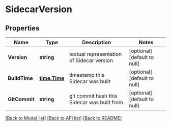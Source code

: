 # SidecarVersion

## Properties
Name | Type | Description | Notes
------------ | ------------- | ------------- | -------------
**Version** | **string** | textual representation of Sidecar version | [optional] [default to null]
**BuildTime** | [**time.Time**](time.Time.md) | timestamp this Sidecar was built | [optional] [default to null]
**GitCommit** | **string** | git commit hash this Sidecar was built from | [optional] [default to null]

[[Back to Model list]](../README.md#documentation-for-models) [[Back to API list]](../README.md#documentation-for-api-endpoints) [[Back to README]](../README.md)

